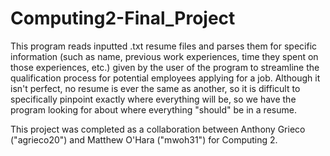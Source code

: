 # Computing2-Final_Project

This program reads inputted .txt resume files and parses them for specific information (such as name, previous work experiences, time they spent on those experiences, etc.) given by the user of the program to streamline the qualification process for potential employees applying for a job.
Although it isn't perfect, no resume is ever the same as another, so it is difficult to specifically pinpoint exactly where everything will be, so we have the program looking for about where everything "should" be in a resume.

This project was completed as a collaboration between Anthony Grieco ("agrieco20") and Matthew O'Hara ("mwoh31") for Computing 2.
